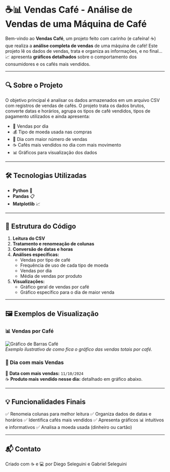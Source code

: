 # ☕📊 Vendas Café - Análise de Vendas de uma Máquina de Café

Bem-vindo ao **Vendas Café**, um projeto feito com carinho (e cafeína! ☕) que realiza a **análise completa de vendas** de uma máquina de café! Este projeto lê os dados de vendas, trata e organiza as informações, e no final... 📈 apresenta **gráficos detalhados** sobre o comportamento dos consumidores e os cafés mais vendidos.

---

## 🔍 Sobre o Projeto

O objetivo principal é analisar os dados armazenados em um arquivo CSV com registros de vendas de cafés. O projeto trata os dados brutos, converte datas e horários, agrupa os tipos de café vendidos, tipos de pagamento utilizados e ainda apresenta:

- 📆 Vendas por dia
- 💰 Tipo de moeda usada nas compras
- 🥇 Dia com maior número de vendas
- ☕ Cafés mais vendidos no dia com mais movimento
- 📊 Gráficos para visualização dos dados

---

## 🛠️ Tecnologias Utilizadas

- **Python** 🐍
- **Pandas** 📋
- **Matplotlib** 📈

---

## 📂 Estrutura do Código

1. **Leitura do CSV**
2. **Tratamento e renomeação de colunas**
3. **Conversão de datas e horas**
4. **Análises específicas:**
   - Vendas por tipo de café
   - Frequência de uso de cada tipo de moeda
   - Vendas por dia
   - Média de vendas por produto
5. **Visualizações:**
   - Gráfico geral de vendas por café
   - Gráfico específico para o dia de maior venda

---

## 🖼️ Exemplos de Visualização

### 📊 Vendas por Café
![Gráfico de Barras Café](https://user-images.githubusercontent.com/placeholder/barra-cafes.png)  
*Exemplo ilustrativo de como fica o gráfico das vendas totais por café.*

### 📅 Dia com mais Vendas
📍 **Data com mais vendas:** `11/10/2024`  
☕ **Produto mais vendido nesse dia:** detalhado em gráfico abaixo.

---

## 💡 Funcionalidades Finais
✅ Renomeia colunas para melhor leitura
✅ Organiza dados de datas e horários
✅ Identifica cafés mais vendidos
✅ Apresenta gráficos 📊 intuitivos e informativos
✅ Analisa a moeda usada (dinheiro ou cartão)

---

## 📬 Contato
Criado com ☕ e 💻 por Diego Seleguini e Gabriel Seleguini
